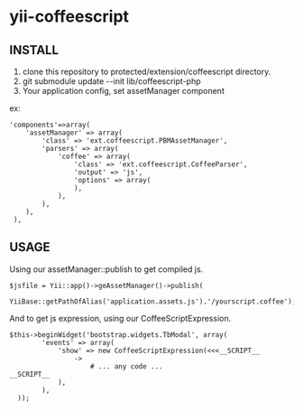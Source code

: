 yii-coffeescript
================

INSTALL
----

1. clone this repository to protected/extension/coffeescript directory.
1. git submodule update --init lib/coffeescript-php
1. Your application config, set assetManager component

ex:

    'components'=>array(
        'assetManager' => array(
            'class' => 'ext.coffeescript.PBMAssetManager',
            'parsers' => array(
                'coffee' => array(
                    'class' => 'ext.coffeescript.CoffeeParser',
                    'output' => 'js',
                    'options' => array(
                    ),
                ),
            ),
        ),
     ),

USAGE
----

Using our assetManager::publish to get compiled js.

    $jsfile = Yii::app()->geAssetManager()->publish(
         YiiBase::getPathOfAlias('application.assets.js').'/yourscript.coffee');

And to get js expression, using our CoffeeScriptExpression.

    $this->beginWidget('bootstrap.widgets.TbModal', array(
            'events' => array(
                'show' => new CoffeeScriptExpression(<<<__SCRIPT__
                    ->
                        # ... any code ...
    __SCRIPT__
                ),
            ),
      ));
